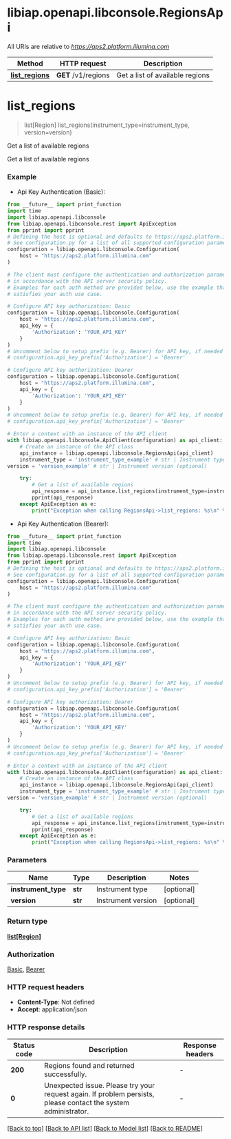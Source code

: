 # libiap.openapi.libconsole.RegionsApi

All URIs are relative to *https://aps2.platform.illumina.com*

Method | HTTP request | Description
------------- | ------------- | -------------
[**list_regions**](RegionsApi.md#list_regions) | **GET** /v1/regions | Get a list of available regions


# **list_regions**
> list[Region] list_regions(instrument_type=instrument_type, version=version)

Get a list of available regions

Get a list of available regions

### Example

* Api Key Authentication (Basic):
```python
from __future__ import print_function
import time
import libiap.openapi.libconsole
from libiap.openapi.libconsole.rest import ApiException
from pprint import pprint
# Defining the host is optional and defaults to https://aps2.platform.illumina.com
# See configuration.py for a list of all supported configuration parameters.
configuration = libiap.openapi.libconsole.Configuration(
    host = "https://aps2.platform.illumina.com"
)

# The client must configure the authentication and authorization parameters
# in accordance with the API server security policy.
# Examples for each auth method are provided below, use the example that
# satisfies your auth use case.

# Configure API key authorization: Basic
configuration = libiap.openapi.libconsole.Configuration(
    host = "https://aps2.platform.illumina.com",
    api_key = {
        'Authorization': 'YOUR_API_KEY'
    }
)
# Uncomment below to setup prefix (e.g. Bearer) for API key, if needed
# configuration.api_key_prefix['Authorization'] = 'Bearer'

# Configure API key authorization: Bearer
configuration = libiap.openapi.libconsole.Configuration(
    host = "https://aps2.platform.illumina.com",
    api_key = {
        'Authorization': 'YOUR_API_KEY'
    }
)
# Uncomment below to setup prefix (e.g. Bearer) for API key, if needed
# configuration.api_key_prefix['Authorization'] = 'Bearer'

# Enter a context with an instance of the API client
with libiap.openapi.libconsole.ApiClient(configuration) as api_client:
    # Create an instance of the API class
    api_instance = libiap.openapi.libconsole.RegionsApi(api_client)
    instrument_type = 'instrument_type_example' # str | Instrument type (optional)
version = 'version_example' # str | Instrument version (optional)

    try:
        # Get a list of available regions
        api_response = api_instance.list_regions(instrument_type=instrument_type, version=version)
        pprint(api_response)
    except ApiException as e:
        print("Exception when calling RegionsApi->list_regions: %s\n" % e)
```

* Api Key Authentication (Bearer):
```python
from __future__ import print_function
import time
import libiap.openapi.libconsole
from libiap.openapi.libconsole.rest import ApiException
from pprint import pprint
# Defining the host is optional and defaults to https://aps2.platform.illumina.com
# See configuration.py for a list of all supported configuration parameters.
configuration = libiap.openapi.libconsole.Configuration(
    host = "https://aps2.platform.illumina.com"
)

# The client must configure the authentication and authorization parameters
# in accordance with the API server security policy.
# Examples for each auth method are provided below, use the example that
# satisfies your auth use case.

# Configure API key authorization: Basic
configuration = libiap.openapi.libconsole.Configuration(
    host = "https://aps2.platform.illumina.com",
    api_key = {
        'Authorization': 'YOUR_API_KEY'
    }
)
# Uncomment below to setup prefix (e.g. Bearer) for API key, if needed
# configuration.api_key_prefix['Authorization'] = 'Bearer'

# Configure API key authorization: Bearer
configuration = libiap.openapi.libconsole.Configuration(
    host = "https://aps2.platform.illumina.com",
    api_key = {
        'Authorization': 'YOUR_API_KEY'
    }
)
# Uncomment below to setup prefix (e.g. Bearer) for API key, if needed
# configuration.api_key_prefix['Authorization'] = 'Bearer'

# Enter a context with an instance of the API client
with libiap.openapi.libconsole.ApiClient(configuration) as api_client:
    # Create an instance of the API class
    api_instance = libiap.openapi.libconsole.RegionsApi(api_client)
    instrument_type = 'instrument_type_example' # str | Instrument type (optional)
version = 'version_example' # str | Instrument version (optional)

    try:
        # Get a list of available regions
        api_response = api_instance.list_regions(instrument_type=instrument_type, version=version)
        pprint(api_response)
    except ApiException as e:
        print("Exception when calling RegionsApi->list_regions: %s\n" % e)
```

### Parameters

Name | Type | Description  | Notes
------------- | ------------- | ------------- | -------------
 **instrument_type** | **str**| Instrument type | [optional] 
 **version** | **str**| Instrument version | [optional] 

### Return type

[**list[Region]**](Region.md)

### Authorization

[Basic](../README.md#Basic), [Bearer](../README.md#Bearer)

### HTTP request headers

 - **Content-Type**: Not defined
 - **Accept**: application/json

### HTTP response details
| Status code | Description | Response headers |
|-------------|-------------|------------------|
**200** | Regions found and returned successfully. |  -  |
**0** | Unexpected issue. Please try your request again. If problem persists, please contact the system administrator. |  -  |

[[Back to top]](#) [[Back to API list]](../README.md#documentation-for-api-endpoints) [[Back to Model list]](../README.md#documentation-for-models) [[Back to README]](../README.md)

